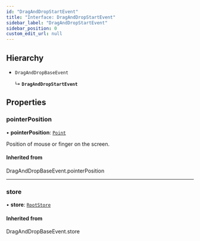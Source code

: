 ```yaml
---
id: "DragAndDropStartEvent"
title: "Interface: DragAndDropStartEvent"
sidebar_label: "DragAndDropStartEvent"
sidebar_position: 0
custom_edit_url: null
---
```


## Hierarchy

- `DragAndDropBaseEvent`

  ↳ **`DragAndDropStartEvent`**

## Properties

### pointerPosition

• **pointerPosition**: [`Point`](../#point)

Position of mouse or finger on the screen.

#### Inherited from

DragAndDropBaseEvent.pointerPosition

___

### store

• **store**: [`RootStore`](../classes/RootStore.md)

#### Inherited from

DragAndDropBaseEvent.store
